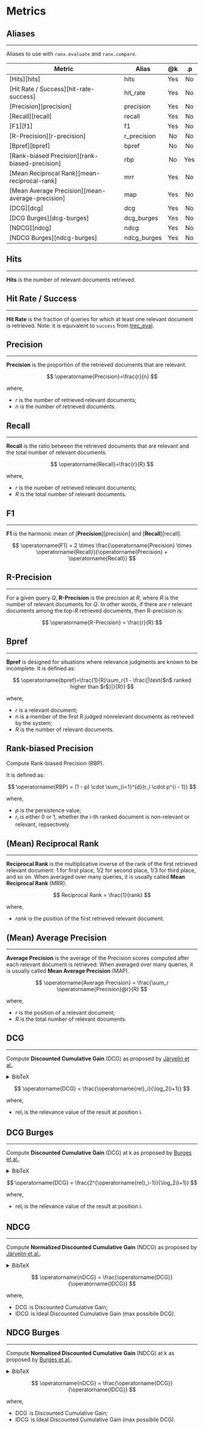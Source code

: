 # Metrics

## Aliases
---

Aliases to use with `ranx.evaluate` and `ranx.compare`.

| **Metric**                                       | **Alias**   | **@k** | **.p** |
| ------------------------------------------------ | ----------- | :----: | :----: |
| [Hits][hits]                                     | hits        |  Yes   |   No   |
| [Hit Rate / Success][hit-rate-success]           | hit_rate    |  Yes   |   No   |
| [Precision][precision]                           | precision   |  Yes   |   No   |
| [Recall][recall]                                 | recall      |  Yes   |   No   |
| [F1][f1]                                         | f1          |  Yes   |   No   |
| [R-Precision][r-precision]                       | r_precision |   No   |   No   |
| [Bpref][bpref]                                   | bpref       |   No   |   No   |
| [Rank-biased Precision][rank-biased-precision]   | rbp         |   No   |  Yes   |
| [Mean Reciprocal Rank][mean-reciprocal-rank]     | mrr         |  Yes   |   No   |
| [Mean Average Precision][mean-average-precision] | map         |  Yes   |   No   |
| [DCG][dcg]                                       | dcg         |  Yes   |   No   |
| [DCG Burges][dcg-burges]                         | dcg_burges  |  Yes   |   No   |
| [NDCG][ndcg]                                     | ndcg        |  Yes   |   No   |
| [NDCG Burges][ndcg-burges]                       | ndcg_burges |  Yes   |   No   |

## Hits
---
**Hits** is the number of relevant documents retrieved.

## Hit Rate / Success
---
**Hit Rate** is the fraction of queries for which at least one relevant document is retrieved.
Note: it is equivalent to `success` from [trec_eval](https://github.com/usnistgov/trec_eval).

## Precision
---
**Precision** is the proportion of the retrieved documents that are relevant.

$$
\operatorname{Precision}=\frac{r}{n}
$$

where,

- $r$ is the number of retrieved relevant documents;
- $n$ is the number of retrieved documents.

## Recall
---
**Recall** is the ratio between the retrieved documents that are relevant and the total number of relevant documents.

$$
\operatorname{Recall}=\frac{r}{R}
$$

where,

- $r$ is the number of retrieved relevant documents;
- $R$ is the total number of relevant documents.

## F1
---
**F1** is the harmonic mean of [**Precision**][precision] and [**Recall**][recall].

$$
\operatorname{F1} = 2 \times \frac{\operatorname{Precision} \times \operatorname{Recall}}{\operatorname{Precision} + \operatorname{Recall}}
$$

## R-Precision
---
For a given query $Q$, **R-Precision** is the precision at $R$, where $R$ is the number of relevant documents for $Q$. In other words, if there are $r$ relevant documents among the top-$R$ retrieved documents, then R-precision is:

$$
\operatorname{R-Precision} = \frac{r}{R}
$$

## Bpref
---
**Bpref** is designed for situations where relevance judgments are known to be incomplete. It is defined as:

$$
\operatorname{bpref}=\frac{1}{R}\sum_r{1 - \frac{|\text{$n$ ranked higher than $r$}|}{R}}
$$

where,

- $r$ is a relevant document;
- $n$ is a member of the first R judged nonrelevant documents as retrieved by the system;
- $R$ is the number of relevant documents.

## Rank-biased Precision
Compute Rank-biased Precision (RBP).

It is defined as:

$$
\operatorname{RBP} = (1 - p) \cdot \sum_{i=1}^{d}{r_i \cdot p^{i - 1}}
$$

where,

- $p$ is the persistence value;
- $r_i$ is either 0 or 1, whether the $i$-th ranked document is non-relevant or relevant, repsectively.

## (Mean) Reciprocal Rank
---
**Reciprocal Rank** is the multiplicative inverse of the rank of the first retrieved relevant document: 1 for first place, 1/2 for second place, 1/3 for third place, and so on. When averaged over many queries, it is usually called **Mean Reciprocal Rank** (MRR).

$$
Reciprocal Rank = \frac{1}{rank}
$$

where,

- $rank$ is the position of the first retrieved relevant document.

## (Mean) Average Precision
---
**Average Precision** is the average of the Precision scores computed after each relevant document is retrieved. When averaged over many queries, it is usually called **Mean Average Precision** (MAP).

$$
\operatorname{Average Precision} = \frac{\sum_r \operatorname{Precision}@r}{R}
$$

where,

- $r$ is the position of a relevant document;
- $R$ is the total number of relevant documents.

## DCG
---
Compute **Discounted Cumulative Gain** (DCG) as proposed by [Järvelin et al.](http://doi.acm.org/10.1145/582415.582418).

<details>
    <summary>BibTeX</summary>
    ```bibtex
    @article{DBLP:journals/tois/JarvelinK02,
        author    = {Kalervo J{\"{a}}rvelin and
                    Jaana Kek{\"{a}}l{\"{a}}inen},
        title     = {Cumulated gain-based evaluation of {IR} techniques},
        journal   = {{ACM} Trans. Inf. Syst.},
        volume    = {20},
        number    = {4},
        pages     = {422--446},
        year      = {2002}
    }
    ```
</details>

$$
\operatorname{DCG} = \frac{\operatorname{rel}_i}{\log_2(i+1)}
$$

where,

- $\operatorname{rel}_i$ is the relevance value of the result at position i.

## DCG Burges
---
Compute **Discounted Cumulative Gain** (DCG) at k as proposed by [Burges et al.](https://doi.org/10.1145/1102351.1102363).

<details>
    <summary>BibTeX</summary>
    ```bibtex
    @inproceedings{DBLP:conf/icml/BurgesSRLDHH05,
        author    = {Christopher J. C. Burges and
                    Tal Shaked and
                    Erin Renshaw and
                    Ari Lazier and
                    Matt Deeds and
                    Nicole Hamilton and
                    Gregory N. Hullender},
        title     = {Learning to rank using gradient descent},
        booktitle = {{ICML}},
        series    = {{ACM} International Conference Proceeding Series},
        volume    = {119},
        pages     = {89--96},
        publisher = {{ACM}},
        year      = {2005}
    }
    ```
</details>

$$
\operatorname{DCG} = \frac{2^{\operatorname{rel}_i-1}}{\log_2(i+1)}
$$

where,

- $\operatorname{rel}_i$ is the relevance value of the result at position i.

## NDCG
---
Compute **Normalized Discounted Cumulative Gain** (NDCG) as proposed by [Järvelin et al.](http://doi.acm.org/10.1145/582415.582418).

<details>
    <summary>BibTeX</summary>
    ```bibtex
    @article{DBLP:journals/tois/JarvelinK02,
        author    = {Kalervo J{\"{a}}rvelin and
                    Jaana Kek{\"{a}}l{\"{a}}inen},
        title     = {Cumulated gain-based evaluation of {IR} techniques},
        journal   = {{ACM} Trans. Inf. Syst.},
        volume    = {20},
        number    = {4},
        pages     = {422--446},
        year      = {2002}
    }
    ```
</details>

$$
\operatorname{nDCG} = \frac{\operatorname{DCG}}{\operatorname{IDCG}}
$$

where,

- $\operatorname{DCG}$ is Discounted Cumulative Gain;
- $\operatorname{IDCG}$ is Ideal Discounted Cumulative Gain (max possibile DCG).

## NDCG Burges
---
Compute **Normalized Discounted Cumulative Gain** (NDCG) at k as proposed by [Burges et al.](https://doi.org/10.1145/1102351.1102363).

<details>
    <summary>BibTeX</summary>
    ```bibtex
    @inproceedings{DBLP:conf/icml/BurgesSRLDHH05,
        author    = {Christopher J. C. Burges and
                    Tal Shaked and
                    Erin Renshaw and
                    Ari Lazier and
                    Matt Deeds and
                    Nicole Hamilton and
                    Gregory N. Hullender},
        title     = {Learning to rank using gradient descent},
        booktitle = {{ICML}},
        series    = {{ACM} International Conference Proceeding Series},
        volume    = {119},
        pages     = {89--96},
        publisher = {{ACM}},
        year      = {2005}
    }
    ```
</details>

$$
\operatorname{nDCG} = \frac{\operatorname{DCG}}{\operatorname{IDCG}}
$$

where,

- $\operatorname{DCG}$ is Discounted Cumulative Gain;
- $\operatorname{IDCG}$ is Ideal Discounted Cumulative Gain (max possibile DCG).